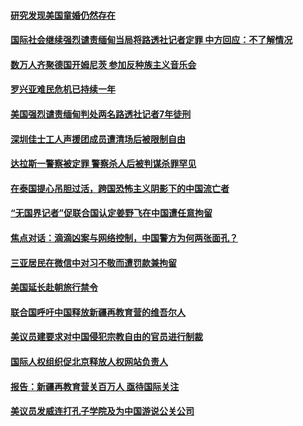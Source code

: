 #### [研究发现美国童婚仍然存在](../pages/z_yyqerqvo/4557370.md) 

#### [国际社会继续强烈谴责缅甸当局将路透社记者定罪 中方回应：不了解情况](../pages/z_yyqerqvo/4556741.md) 

#### [数万人齐聚德国开姆尼茨 参加反种族主义音乐会](../pages/z_yyqerqvo/4556197.md) 

#### [罗兴亚难民危机已持续一年](../pages/z_yyqerqvo/4556072.md) 

#### [美国强烈谴责缅甸判处两名路透社记者7年徒刑](../pages/z_yyqerqvo/4555755.md) 

#### [深圳佳士工人声援团成员遭清场后被限制自由](../pages/z_yyqerqvo/4554476.md) 

#### [达拉斯一警察被定罪 警察杀人后被判谋杀罪罕见](../pages/z_yyqerqvo/4553570.md) 

#### [在泰国提心吊胆过活，跨国恐怖主义阴影下的中国流亡者](../pages/z_yyqerqvo/4553243.md) 

#### [“无国界记者”促联合国认定姜野飞在中国遭任意拘留](../pages/z_yyqerqvo/4552514.md) 

#### [焦点对话：滴滴凶案与网络控制，中国警方为何两张面孔？ ](../pages/z_yyqerqvo/4552360.md) 

#### [三亚居民在微信中对习不敬而遭罚款兼拘留               ](../pages/z_yyqerqvo/4552164.md) 

#### [美国延长赴朝旅行禁令](../pages/z_yyqerqvo/4551473.md) 

#### [联合国呼吁中国释放新疆再教育营的维吾尔人](../pages/z_yyqerqvo/4551436.md) 

#### [美议员建要求对中国侵犯宗教自由的官员进行制裁](../pages/z_yyqerqvo/4551259.md) 

#### [国际人权组织促北京释放人权网站负责人](../pages/z_yyqerqvo/4550988.md) 

#### [报告：新疆再教育营关百万人 亟待国际关注](../pages/z_yyqerqvo/4550839.md) 

#### [美议员发威连打孔子学院及为中国游说公关公司](../pages/z_yyqerqvo/4550737.md) 

